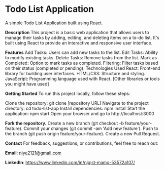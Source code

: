 # Todo List Application
A simple Todo List Application built using React.

**Description**
This project is a basic web application that allows users to manage their tasks by adding, editing, and deleting items on a to-do list. It's built using React to provide an interactive and responsive user interface.

**Features**
Add Tasks: Users can add new tasks to the list.
Edit Tasks: Ability to modify existing tasks.
Delete Tasks: Remove tasks from the list.
Mark as Completed: Option to mark tasks as completed.
Filtering: Filter tasks based on their status (completed or pending).
Technologies Used
React: Front-end library for building user interfaces.
HTML/CSS: Structure and styling.
JavaScript: Programming language used with React.
[Other libraries or tools you might have used]

**Getting Started**
To run this project locally, follow these steps:

Clone the repository: git clone [repository URL]
Navigate to the project directory: cd todo-list-app
Install dependencies: npm install
Start the application: npm start
Open your browser and go to http://localhost:3000

**Fork the repository.**
Create a new branch (git checkout -b feature/your-feature).
Commit your changes (git commit -am 'Add new feature').
Push to the branch (git push origin feature/your-feature).
Create a new Pull Request.

**Contact**
For feedback, suggestions, or contributions, feel free to reach out:

**Email**: niye2121@gmail.com

**LinkedIn**: https://www.linkedin.com/in/nigist-mamo-53572a107/